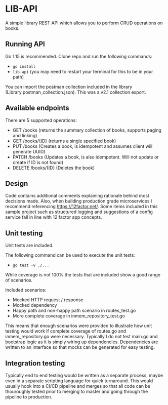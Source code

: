 # LIB-API
A simple library REST API which allows you to perform CRUD operations on books.

## Running API
Go 1.15 is recommended.  Clone repo and run the following commands:
 - `go install`
 - `lib-api` (you may need to restart your terminal for this to be in your path)

You can import the postman collection included in the library (Library.postman_collection.json).  This was a v2.1 collection export.

## Available endpoints
There are 5 supported operations:
 - GET /books (returns the summary collection of books, supports paging and linking)
 - GET /books/{ID} (returns a single specified book)
 - PUT /books (Creates a book, is idempotent and assumes client will generate UUID)
 - PATCH /books (Updates a book, is also idempotent.  Will not update or create if ID is not found)
 - DELETE /books/{ID} (Deletes the book)

## Design
Code contains additional comments explaining rationale behind most decisions made. Also, when building production grade microservices I recommend referencing https://12factor.net/.  Some items included in this sample project such as structured logging and suggestions of a config service fall in line with 12 factor app concepts.

## Unit testing
Unit tests are included.

The following command can be used to execute the unit tests:
 - `go test -v ./...`

While coverage is not 100% the tests that are included show a good range of scenarios.

Included scenarios:
 - Mocked HTTP request / response
 - Mocked dependency
 - Happy path and non-happy path scenario in routes_test.go
 - More complete coverage in inmem_repository_test.go

This means that enough scenarios were provided to illustrate how unit testing would work if complete coverage of routes.go and inmem_repository.go were necessary.  Typically I do not test main.go and bootstrap logic as it is simply wiring up dependencies.  Dependencies are written to an interface so that mocks can be generated for easy testing.

## Integration testing
Typically end to end testing would be written as a separate process, maybe even in a separate scripting language for quick turnaround.  This would usually hook into a CI/CD pipeline and merges so that all code can be thouroughly tested prior to merging to master and going through the pipeline to production.